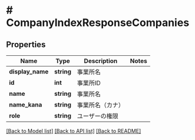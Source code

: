 # # CompanyIndexResponseCompanies

## Properties

Name | Type | Description | Notes
------------ | ------------- | ------------- | -------------
**display_name** | **string** | 事業所名 |
**id** | **int** | 事業所ID |
**name** | **string** | 事業所名 |
**name_kana** | **string** | 事業所名（カナ） |
**role** | **string** | ユーザーの権限 |

[[Back to Model list]](../../README.md#models) [[Back to API list]](../../README.md#endpoints) [[Back to README]](../../README.md)
